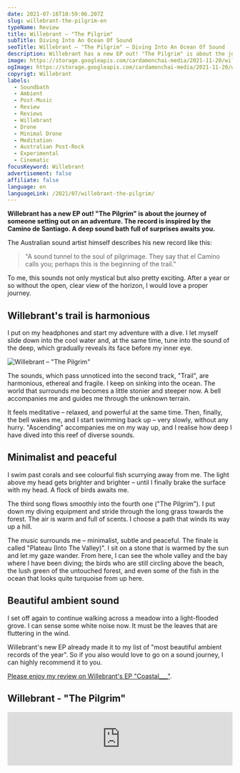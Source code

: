```yaml
---
date: 2021-07-16T10:59:06.207Z
slug: willebrant-the-pilgrim-en
typeName: Review
title: Willebrant – "The Pilgrim"
subTitle: Diving Into An Ocean Of Sound
seoTitle: Willebrant – "The Pilgrim" – Diving Into An Ocean Of Sound
description: Willebrant has a new EP out! "The Pilgrim" is about the journey of someone setting out on an adventure. The five songs which are inspired by the Camino de Santiago already made it to my list of the favourite ambient records of the year. A deep sound bath full of surprises awaits you.
image: https://storage.googleapis.com/cardamonchai-media/2021-11-20/willebrant-the-pilgrim-2-jpg-imagine-e8e8e8_b4b4b4_1024_768/640.webp
ogImage: https://storage.googleapis.com/cardamonchai-media/2021-11-20/willebrant-the-pilgrim-fb-jpg-imagine-181818_696969_1200_628/640.webp
copyrigt: Willebrant
labels:
  - Soundbath
  - Ambient
  - Post-Music
  - Review
  - Reviews
  - Willebrant
  - Drone
  - Minimal Drone
  - Meditation
  - Australian Post-Rock
  - Experimental
  - Cinematic
focusKeyword: Willebrant
advertisement: false
affiliate: false
language: en
languageLink: /2021/07/willebrant-the-pilgrim/
---
```


**Willebrant has a new EP out! "The Pilgrim" is about the journey of someone setting out on an adventure. The record is inspired by the Camino de Santiago. A deep sound bath full of surprises awaits you.**

The Australian sound artist himself describes his new record like this:

> "A sound tunnel to the soul of pilgrimage. They say that el Camino calls you; perhaps this is the beginning of the trail."

To me, this sounds not only mystical but also pretty exciting. After a year or so without the open, clear view of the horizon, I would love a proper journey.

## Willebrant's trail is harmonious

I put on my headphones and start my adventure with a dive. I let myself slide down into the cool water and, at the same time, tune into the sound of the deep, which gradually reveals its face before my inner eye.

![Willebrant – "The Pilgrim"](https://storage.googleapis.com/cardamonchai-media/2021-11-20/willebrant-the-pilgrim-jpg-imagine-d8d8d8_b8b8b8_700_700/640.webp 'Willebrant – "The Pilgrim"')

The sounds, which pass unnoticed into the second track, "Trail", are harmonious, ethereal and fragile. I keep on sinking into the ocean. The world that surrounds me becomes a little stonier and steeper now. A bell accompanies me and guides me through the unknown terrain.

It feels meditative – relaxed, and powerful at the same time. Then, finally, the bell wakes me, and I start swimming back up – very slowly, without any hurry. "Ascending" accompanies me on my way up, and I realise how deep I have dived into this reef of diverse sounds.

## Minimalist and peaceful

I swim past corals and see colourful fish scurrying away from me. The light above my head gets brighter and brighter – until I finally brake the surface with my head. A flock of birds awaits me.

The third song flows smoothly into the fourth one ("The Pilgrim"). I put down my diving equipment and stride through the long grass towards the forest. The air is warm and full of scents. I choose a path that winds its way up a hill.

The music surrounds me – minimalist, subtle and peaceful. The finale is called "Plateau (Into The Valley)". I sit on a stone that is warmed by the sun and let my gaze wander. From here, I can see the whole valley and the bay where I have been diving; the birds who are still circling above the beach, the lush green of the untouched forest, and even some of the fish in the ocean that looks quite turquoise from up here.

## Beautiful ambient sound

I set off again to continue walking across a meadow into a light-flooded grove. I can sense some white noise now. It must be the leaves that are fluttering in the wind.

Willebrant's new EP already made it to my list of "most beautiful ambient records of the year". So if you also would love to go on a sound journey, I can highly recommend it to you.

[Please enjoy my review on Willebrant's EP "Coastal\_\_\_"](/2021/02/willebrant-coastal-en).

## Willebrant - "The Pilgrim"

<iframe
  style="border: 0; width: 100%; height: 120px;"
  src="https://bandcamp.com/EmbeddedPlayer/album=2921636955/size=large/bgcol=ffffff/linkcol=5c9b72/tracklist=false/artwork=small/transparent=true/"
  seamless
>
  <a href="https://willebrant.bandcamp.com/album/the-pilgrim">
    The Pilgrim by Willebrant
  </a>
</iframe>
